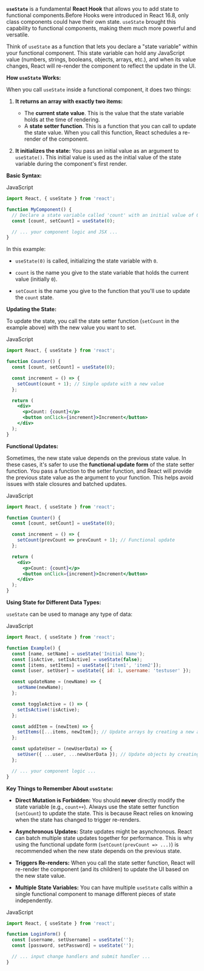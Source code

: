 **`useState`** is a fundamental **React Hook** that allows you to add state to functional components.Before Hooks were introduced in React 16.8, only class components could have their own state. `useState` brought this capability to functional components, making them much more powerful and versatile.

Think of `useState` as a function that lets you declare a "state variable" within your functional component. This state variable can hold any JavaScript value (numbers, strings, booleans, objects, arrays, etc.), and when its value changes, React will re-render the component to reflect the update in the UI.

**How `useState` Works:**

When you call `useState` inside a functional component, it does two things:

1. **It returns an array with exactly two items:**

    - The **current state value**. This is the value that the state variable holds at the time of rendering.
    - A **state setter function**. This is a function that you can call to update the state value. When you call this function, React schedules a re-render of the component.

2. **It initializes the state:** You pass an initial value as an argument to `useState()`. This initial value is used as the initial value of the state variable during the component's first render.


**Basic Syntax:**

JavaScript

```jsx
import React, { useState } from 'react';

function MyComponent() {
  // Declare a state variable called 'count' with an initial value of 0
  const [count, setCount] = useState(0);

  // ... your component logic and JSX ...
}
```

In this example:

- `useState(0)` is called, initializing the state variable with `0`.
    
- `count` is the name you give to the state variable that holds the current value (initially `0`).
    
- `setCount` is the name you give to the function that you'll use to update the `count` state.

**Updating the State:**

To update the state, you call the state setter function (`setCount` in the example above) with the new value you want to set.

JavaScript

```jsx
import React, { useState } from 'react';

function Counter() {
  const [count, setCount] = useState(0);

  const increment = () => {
    setCount(count + 1); // Simple update with a new value
  };

  return (
    <div>
      <p>Count: {count}</p>
      <button onClick={increment}>Increment</button>
    </div>
  );
}
```

**Functional Updates:**

Sometimes, the new state value depends on the previous state value. In these cases, it's safer to use the **functional update form** of the state setter function. You pass a function to the setter function, and React will provide the previous state value as the argument to your function. This helps avoid issues with stale closures and batched updates.

JavaScript

```jsx
import React, { useState } from 'react';

function Counter() {
  const [count, setCount] = useState(0);

  const increment = () => {
    setCount(prevCount => prevCount + 1); // Functional update
  };

  return (
    <div>
      <p>Count: {count}</p>
      <button onClick={increment}>Increment</button>
    </div>
  );
}
```

**Using State for Different Data Types:**

`useState` can be used to manage any type of data:

JavaScript

```jsx
import React, { useState } from 'react';

function Example() {
  const [name, setName] = useState('Initial Name');
  const [isActive, setIsActive] = useState(false);
  const [items, setItems] = useState(['item1', 'item2']);
  const [user, setUser] = useState({ id: 1, username: 'testuser' });

  const updateName = (newName) => {
    setName(newName);
  };

  const toggleActive = () => {
    setIsActive(!isActive);
  };

  const addItem = (newItem) => {
    setItems([...items, newItem]); // Update arrays by creating a new array
  };

  const updateUser = (newUserData) => {
    setUser({ ...user, ...newUserData }); // Update objects by creating a new object
  };

  // ... your component logic ...
}
```

**Key Things to Remember About `useState`:**

- **Direct Mutation is Forbidden:** You should **never** directly modify the state variable (e.g., `count++`). Always use the state setter function (`setCount`) to update the state. This is because React relies on knowing when the state has changed to trigger re-renders.
- **Asynchronous Updates:** State updates might be asynchronous. React can batch multiple state updates together for performance. This is why using the functional update form (`setCount(prevCount => ...)`) is recommended when the new state depends on the previous state.
    
- **Triggers Re-renders:** When you call the state setter function, React will re-render the component (and its children) to update the UI based on the new state value.
- **Multiple State Variables:** You can have multiple `useState` calls within a single functional component to manage different pieces of state independently.


JavaScript

```jsx
import React, { useState } from 'react';

function LoginForm() {
  const [username, setUsername] = useState('');
  const [password, setPassword] = useState('');

  // ... input change handlers and submit handler ...
}
```
